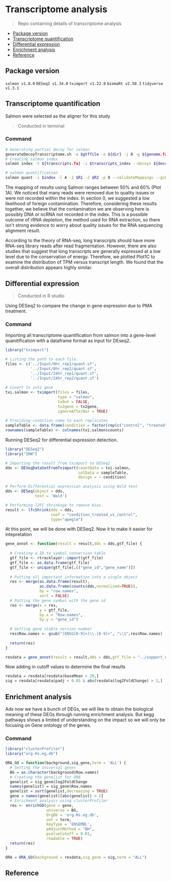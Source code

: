 # Transcriptome analysis
> Repo containing details of transcriptome analysis

* [Package version](#package-version)
* [Transcriptome quantification](#transcriptome-quantification)
* [Differential expression](#differential-expression)
* [Enrichment analysis](#enrichment-analysis)   
* [Reference](#reference)

## Package version
`salmon v1.8.0`
`DESeq2 v1.34.0`
`tximport v1.22.0`
`biomaRt v2.50.3`
`tidyverse v1.3.1`

## Transcriptome quantification

Salmon were selected as the aligner for this study

> Conducted in terminal 

### Command

```sh
# Generating partial decoy for salmon
generateDecoyTranscriptome.sh -a $gtffile -o ${dir} -j 8 -g ${genome.fa} -t ${transcript.fa} 
# Creating salmon index
salmon index -t ${transcripts.fa} -i $transcripts_index --decoys ${decoys.txt} -k 31
```

```sh
# salmon quantification
salmon quant -i $index -l A -1 $R1 -2 $R2 -p 8 --validateMappings --gcBias --seqBias --recoverOrphans -o $output
```

The mapping of results using Salmon ranges between 50% and 60% (Plot 1A). We noticed that many reads were removed due to quality issues or were not recorded within the index. In section 0, we suggested a low likelihood of foreign contamination. Therefore, considering these results together, we believe that the contamination we are observing here is possibly DNA or ncRNA not recorded in the index. This is a possible outcome of rRNA depletion, the method used for RNA extraction, so there isn't strong evidence to worry about quality issues for the RNA sequencing alignment result.


According to the theory of RNA-seq, long transcripts should have more RNA-seq library reads after read fragmentation. However, there are also studies that suggest that long transcripts are generally expressed at a low level due to the conservation of energy. Therefore, we plotted Plot1C to examine the distribution of TPM versus transcript length. We found that the overall distribution appears highly similar.

## Differential expression
> Conducted in R studio

Using DESeq2 to compare the change in gene expression due to PMA treatment.

### Command
Importing all transcriptome quantification from salmon into a gene-level quanitification with a dataframe format as input for DEseq2.

```R
library("tximport")

# Listing the path to each file.
files <- c('../Input/0hr_rep1/quant.sf',
           '../Input/0hr_rep2/quant.sf',
           '../Input/24hr_rep1/quant.sf',
           '../Input/24hr_rep2/quant.sf')
          
# Covert tx into gene          
txi.salmon <- tximport(files = files,
                       type = "salmon",
                       txOut = FALSE,
                       tx2gene = tx2gene,
                       ignoreAfterBar = TRUE)
                      
# Providing condition name to each replicates
sampleTable <- data.frame(condition = factor(rep(c("control", "treated"),each = 2)))
rownames(sampleTable) <- colnames(txi.salmon$counts)  
```

Running DESeq2 for differential expression detection.

```R
library("DESeq2")
library("IHW")

# Importing the result from tximport to DESeq2
dds <- DESeqDataSetFromTximport(countData = txi.salmon,
                                colData = sampleTable,
                                design = ~ condition) 

# Perform Differential expression analysis using Wald test
dds <- DESeq(object = dds,
             test = 'Wald')

# Performing l2FC shrinkage to remove bias.
result <- lfcShrink(dds = dds,
                    coef = "condition_treated_vs_control",
                    type="apeglm")
```

At this point, we will be done with DESeq2. Now it to make it easier for intepretation

```R
gene_annot <- function(result = result,dds = dds,gtf_file) {
  
  # Creating a ID to symbol conversion table
  gtf_file <- rtracklayer::import(gtf_file)
  gtf_file <- as.data.frame(gtf_file)
  gtf_file <- unique(gtf_file[,c("gene_id","gene_name")])
  
  # Putting all important information into a single object
  res <- merge(as.data.frame(result),
               as.data.frame(counts(dds,normalized=TRUE)),
               by = "row.names",
               sort = FALSE)
  # Putting the gene symbol with the gene id
  res <- merge(x = res,
               y = gtf_file,
               by.x = "Row.names",
               by.y = "gene_id")
  
  # Getting gene stable version number
  res$Row.names <- gsub("(ENSG[0-9]+)\\.[0-9]+", "\\1",res$Row.names) 
 
  return(res)
}

resdata = gene_annot(result = result,dds = dds,gtf_file = "../support_doc/Gencode/gencode.v40.annotation.gtf.gz")


```

Now adding in cutoff values to determine the final results

```R
resdata = resdata[resdata$baseMean > 20,]
sig = resdata[resdata$padj < 0.05 & abs(resdata$log2FoldChange) > 2,]
```


## Enrichment analysis

Ads now we have a bunch of DEGs, we will like to obtain the biological meaning of these DEGs through running enrichment analysis. But kegg pathways shows a limited of understanding on the impact so we will only be focusing on Gene ontology of the genes.

### Command

```R
library("clusterProfiler")
library("org.Hs.eg.db")

ORA_GO = function(background,sig_gene,term = 'ALL') {
  # Setting the universal genes
  BG = as.character(background$Row.names)
  # Creating the genelist for ORA
  genelist = sig_gene$log2FoldChange
  names(genelist) = sig_gene$Row.names
  genelist = sort(genelist,decreasing = TRUE)
  gene = names(genelist)[abs(genelist) > 2]
  # Enrichment analysis using clusterProfiler
  res <- enrichGO(gene = gene, 
                  universe = BG,
                  OrgDb = 'org.Hs.eg.db',
                  ont = term,
                  keyType = 'ENSEMBL',
                  pAdjustMethod = "BH",
                  pvalueCutoff = 0.01,
                  readable = TRUE)
  return(res)
}

ORA = ORA_GO(background = resdata,sig_gene = sig,term = "ALL")
```

## Reference

